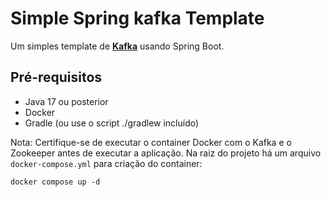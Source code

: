 # Simple Spring kafka Template
Um simples template de [**Kafka**](https://kafka.apache.org) usando Spring Boot.

## Pré-requisitos
- Java 17 ou posterior
- Docker
- Gradle (ou use o script ./gradlew incluído)

Nota: Certifique-se de executar o container Docker com o Kafka e o Zookeeper antes de executar a aplicação.
Na raiz do projeto há um arquivo <code>docker-compose.yml</code> para criação do container:
  <pre><code>docker compose up -d</code></pre>
